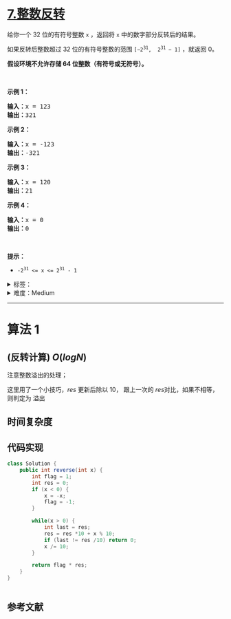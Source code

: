 # [7.整数反转](https://leetcode.cn/problems/reverse-integer/)

<p>给你一个 32 位的有符号整数 <code>x</code> ，返回将 <code>x</code> 中的数字部分反转后的结果。</p>

<p>如果反转后整数超过 32 位的有符号整数的范围 <code>[−2<sup>31</sup>,  2<sup>31 </sup>− 1]</code> ，就返回 0。</p>
<strong>假设环境不允许存储 64 位整数（有符号或无符号）。</strong>

<p> </p>

<p><strong>示例 1：</strong></p>

<pre>
<strong>输入：</strong>x = 123
<strong>输出：</strong>321
</pre>

<p><strong>示例 2：</strong></p>

<pre>
<strong>输入：</strong>x = -123
<strong>输出：</strong>-321
</pre>

<p><strong>示例 3：</strong></p>

<pre>
<strong>输入：</strong>x = 120
<strong>输出：</strong>21
</pre>

<p><strong>示例 4：</strong></p>

<pre>
<strong>输入：</strong>x = 0
<strong>输出：</strong>0
</pre>

<p> </p>

<p><strong>提示：</strong></p>

<ul>
	<li><code>-2<sup>31</sup> <= x <= 2<sup>31</sup> - 1</code></li>
</ul>

<details>
<summary>标签：</summary>
['数学']
</details>

<details>
<summary>难度：Medium</summary>
喜欢：3577
</details>

---

# 算法 1

## (反转计算) $O(logN)$

注意整数溢出的处理；

这里用了一个小技巧，$res$ 更新后除以 $10$， 跟上一次的 $res$对比，如果不相等，则判定为 溢出

## 时间复杂度

## 代码实现

```java []
class Solution {
    public int reverse(int x) {
        int flag = 1;
        int res = 0;
        if (x < 0) {
            x = -x;
            flag = -1;
        }

        while(x > 0) {
            int last = res;
            res = res *10 + x % 10;
            if (last != res /10) return 0;
            x /= 10;
        }

        return flag * res;
    }
}
```

```cpp []

```

## 参考文献
